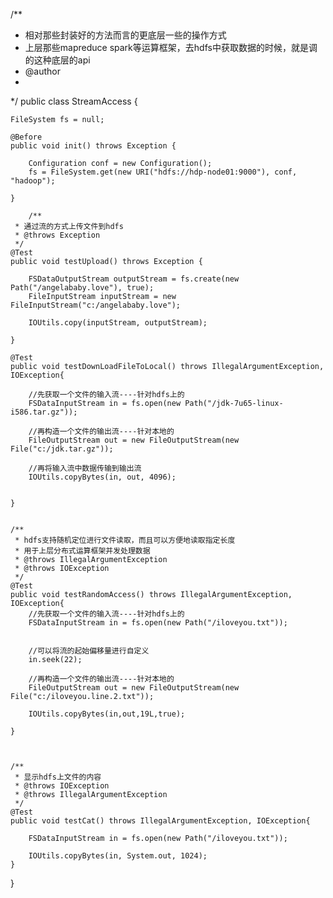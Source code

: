 /**
 * 相对那些封装好的方法而言的更底层一些的操作方式
 * 上层那些mapreduce   spark等运算框架，去hdfs中获取数据的时候，就是调的这种底层的api
 * @author
 *
 */
public class StreamAccess {
	
	FileSystem fs = null;

	@Before
	public void init() throws Exception {

		Configuration conf = new Configuration();
		fs = FileSystem.get(new URI("hdfs://hdp-node01:9000"), conf, "hadoop");

	}
	
		/**
	 * 通过流的方式上传文件到hdfs
	 * @throws Exception
	 */
	@Test
	public void testUpload() throws Exception {
		
		FSDataOutputStream outputStream = fs.create(new Path("/angelababy.love"), true);
		FileInputStream inputStream = new FileInputStream("c:/angelababy.love");
		
		IOUtils.copy(inputStream, outputStream);
		
	}
	
	@Test
	public void testDownLoadFileToLocal() throws IllegalArgumentException, IOException{
		
		//先获取一个文件的输入流----针对hdfs上的
		FSDataInputStream in = fs.open(new Path("/jdk-7u65-linux-i586.tar.gz"));
		
		//再构造一个文件的输出流----针对本地的
		FileOutputStream out = new FileOutputStream(new File("c:/jdk.tar.gz"));
		
		//再将输入流中数据传输到输出流
		IOUtils.copyBytes(in, out, 4096);
		
		
	}
	
	
	/**
	 * hdfs支持随机定位进行文件读取，而且可以方便地读取指定长度
	 * 用于上层分布式运算框架并发处理数据
	 * @throws IllegalArgumentException
	 * @throws IOException
	 */
	@Test
	public void testRandomAccess() throws IllegalArgumentException, IOException{
		//先获取一个文件的输入流----针对hdfs上的
		FSDataInputStream in = fs.open(new Path("/iloveyou.txt"));
		
		
		//可以将流的起始偏移量进行自定义
		in.seek(22);
		
		//再构造一个文件的输出流----针对本地的
		FileOutputStream out = new FileOutputStream(new File("c:/iloveyou.line.2.txt"));
		
		IOUtils.copyBytes(in,out,19L,true);
		
	}
	
	
	
	/**
	 * 显示hdfs上文件的内容
	 * @throws IOException 
	 * @throws IllegalArgumentException 
	 */
	@Test
	public void testCat() throws IllegalArgumentException, IOException{
		
		FSDataInputStream in = fs.open(new Path("/iloveyou.txt"));
		
		IOUtils.copyBytes(in, System.out, 1024);
	}
}